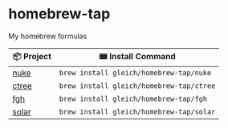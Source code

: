 # homebrew-tap

My homebrew formulas

| 📦 Project                                                           | 📟 Install Command                                      |
| -------------------------------------------------------------------- | ------------------------------------------------------- |
| [nuke](https://github.com/gleich/nuke)                               | `brew install gleich/homebrew-tap/nuke`                |
| [ctree](https://github.com/gleich/ctree)                             | `brew install gleich/homebrew-tap/ctree`               |
| [fgh](https://github.com/gleich/fgh)                                 | `brew install gleich/homebrew-tap/fgh`                 |
| [solar](https://github.com/gleich/solar)                             | `brew install gleich/homebrew-tap/solar`               |
